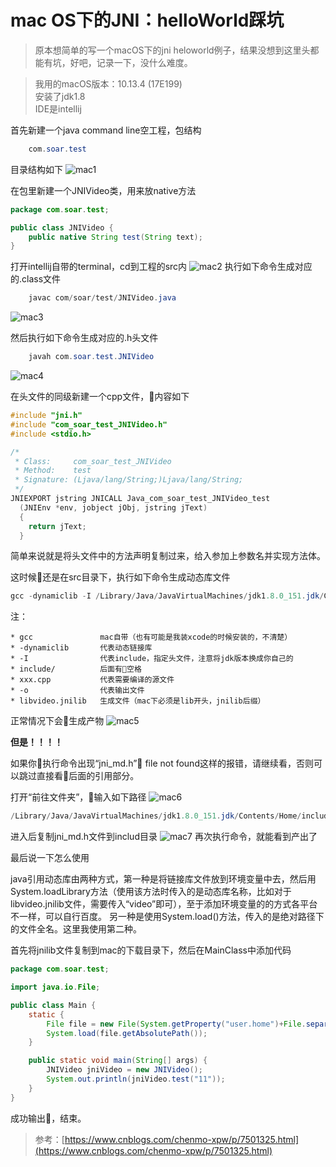 # mac OS下的JNI：helloWorld踩坑

>原本想简单的写一个macOS下的jni heloworld例子，结果没想到这里头都能有坑，好吧，记录一下，没什么难度。

>我用的macOS版本：10.13.4 (17E199)<br>
安装了jdk1.8<br>
IDE是intellij

首先新建一个java command line空工程，包结构
```java
    com.soar.test
```
目录结构如下
![mac1](static/mac1.png)

在包里新建一个JNIVideo类，用来放native方法
```java
package com.soar.test;

public class JNIVideo {
    public native String test(String text);
}
```

打开intellij自带的terminal，cd到工程的src内
![mac2](static/mac2.png)
执行如下命令生成对应的.class文件
```java
    javac com/soar/test/JNIVideo.java 
```
![mac3](static/mac3.png)

然后执行如下命令生成对应的.h头文件
```java
    javah com.soar.test.JNIVideo
```
![mac4](static/mac4.png)

在头文件的同级新建一个cpp文件，内容如下
```cpp
#include "jni.h"
#include "com_soar_test_JNIVideo.h"
#include <stdio.h>

/*
 * Class:     com_soar_test_JNIVideo
 * Method:    test
 * Signature: (Ljava/lang/String;)Ljava/lang/String;
 */
JNIEXPORT jstring JNICALL Java_com_soar_test_JNIVideo_test
  (JNIEnv *env, jobject jObj, jstring jText)
  {
    return jText;
  }
```
简单来说就是将头文件中的方法声明复制过来，给入参加上参数名并实现方法体。

这时候还是在src目录下，执行如下命令生成动态库文件
```java
gcc -dynamiclib -I /Library/Java/JavaVirtualMachines/jdk1.8.0_151.jdk/Contents/Home/include/ com_soar_test_JNIVideo.cpp -o libvideo.jnilib
```
注：

    * gcc               mac自带（也有可能是我装xcode的时候安装的，不清楚）
    * -dynamiclib       代表动态链接库
    * -I                代表include，指定头文件，注意将jdk版本换成你自己的
    * include/          后面有空格
    * xxx.cpp           代表需要编译的源文件
    * -o                代表输出文件
    * libvideo.jnilib   生成文件（mac下必须是lib开头，jnilib后缀）

正常情况下会生成产物
![mac5](static/mac5.png)

**但是！！！！** 

如果你执行命令出现“jni_md.h” file not found这样的报错，请继续看，否则可以跳过直接看后面的引用部分。

打开“前往文件夹”，输入如下路径
![mac6](static/mac6.png)
```java
/Library/Java/JavaVirtualMachines/jdk1.8.0_151.jdk/Contents/Home/include/darwin/
```
进入后复制jni_md.h文件到includ目录
![mac7](static/mac7.png)
再次执行命令，就能看到产出了

最后说一下怎么使用

java引用动态库由两种方式，第一种是将链接库文件放到环境变量中去，然后用System.loadLibrary方法（使用该方法时传入的是动态库名称，比如对于libvideo.jnilib文件，需要传入“video”即可），至于添加环境变量的的方式各平台不一样，可以自行百度。
另一种是使用System.load()方法，传入的是绝对路径下的文件全名。这里我使用第二种。

首先将jnilib文件复制到mac的下载目录下，然后在MainClass中添加代码
```java
package com.soar.test;

import java.io.File;

public class Main {
    static {
        File file = new File(System.getProperty("user.home")+File.separator+"Downloads"+File.separator+"libvideo.jnilib");
        System.load(file.getAbsolutePath());
    }

    public static void main(String[] args) {
        JNIVideo jniVideo = new JNIVideo();
        System.out.println(jniVideo.test("11"));
    }
}
```

成功输出，结束。

>参考：[https://www.cnblogs.com/chenmo-xpw/p/7501325.html](https://www.cnblogs.com/chenmo-xpw/p/7501325.html)